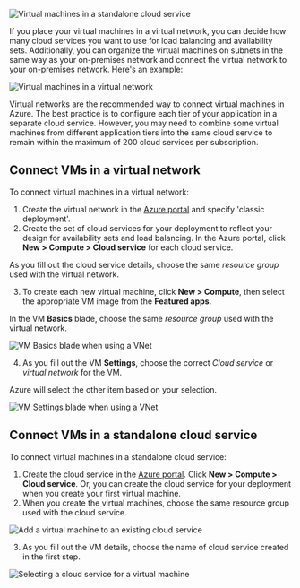 ![Virtual machines in a standalone cloud service](./media/virtual-machines-common-classic-connect-vms/CloudServiceExample.png)

If you place your virtual machines in a virtual network, you can decide how many cloud services you want to use for load balancing and availability sets. Additionally, you can organize the virtual machines on subnets in the same way as your on-premises network and connect the virtual network to your on-premises network. Here's an example:

![Virtual machines in a virtual network](./media/virtual-machines-common-classic-connect-vms/VirtualNetworkExample.png)

Virtual networks are the recommended way to connect virtual machines in Azure. The best practice is to configure each tier of your application in a separate cloud service. However, you may need to combine some virtual machines from different application tiers into the same cloud service to remain within the maximum of 200 cloud services per subscription.

## Connect VMs in a virtual network
To connect virtual machines in a virtual network:

1. Create the virtual network in the [Azure portal](../articles/virtual-network/virtual-networks-create-vnet-classic-pportal.md) and specify 'classic deployment'.
2. Create the set of cloud services for your deployment to reflect your design for availability sets and load balancing. In the Azure portal, click **New > Compute > Cloud service** for each cloud service.

  As you fill out the cloud service details, choose the same _resource group_ used with the virtual network.

3. To create each new virtual machine, click **New > Compute**, then select the appropriate VM image from the **Featured apps**.

  In the VM **Basics** blade, choose the same _resource group_ used with the virtual network.

  ![VM Basics blade when using a VNet](./media/virtual-machines-common-classic-connect-vms/CreateVM_Basics_VN.png)

4. As you fill out the VM **Settings**, choose the correct _Cloud service_ or _virtual network_ for the VM.

  Azure will select the other item based on your selection.

  ![VM Settings blade when using a VNet](./media/virtual-machines-common-classic-connect-vms/CreateVM_Settings_VN.png)

## Connect VMs in a standalone cloud service
To connect virtual machines in a standalone cloud service:

1. Create the cloud service in the [Azure portal](http://portal.azure.cn). Click **New > Compute > Cloud service**. Or, you can create the cloud service for your deployment when you create your first virtual machine.
2. When you create the virtual machines, choose the same resource group used with the cloud service.

  ![Add a virtual machine to an existing cloud service](./media/virtual-machines-common-classic-connect-vms/CreateVM_Basics_SA.png)

3.  As you fill out the VM details, choose the name of cloud service created in the first step.

  ![Selecting a cloud service for a virtual machine](./media/virtual-machines-common-classic-connect-vms/CreateVM_Settings_SA.png)